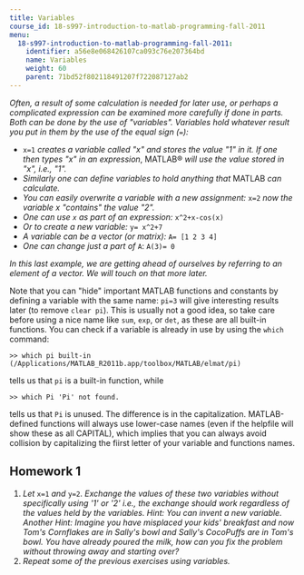 ```yaml
---
title: Variables
course_id: 18-s997-introduction-to-matlab-programming-fall-2011
menu:
  18-s997-introduction-to-matlab-programming-fall-2011:
    identifier: a56e8e068426107ca093c76e207364bd
    name: Variables
    weight: 60
    parent: 71bd52f802118491207f722087127ab2
---
```

_Often, a result of some calculation is needed for later use, or perhaps a complicated expression can be examined more carefully if done in parts. Both can be done by the use of "variables". Variables hold whatever result you put in them by the use of the equal sign (`=`):_

*   `x=1` _creates a variable called "x" and stores the value "1" in it. If one then types "x" in an expression_, MATLAB® _will use the value stored in "x", i.e., "1"._
*   _Similarly one can define variables to hold anything that_ MATLAB _can calculate._
*   _You can easily overwrite a variable with a new assignment:_ `x=2` _now the variable x "contains" the value "2"._
*   _One can use `x` as part of an expression:_ `x^2+x-cos(x)`
*   _Or to create a new variable:_ `y= x^2+7`
*   _A variable can be a vector (or matrix):_ `A= [1 2 3 4]`
*   _One can change just a part of_ `A`: `A(3)= 0`

_In this last example, we are getting ahead of ourselves by referring to an element of a vector. We will touch on that more later._

Note that you can "hide" important MATLAB functions and constants by defining a variable with the same name: `pi=3` will give interesting results later (to remove `clear pi`). This is usually not a good idea, so take care before using a nice name like `sum`, `exp`, or `det`, as these are all built-in functions. You can check if a variable is already in use by using the `which` command:

    >> which pi built-in (/Applications/MATLAB_R2011b.app/toolbox/MATLAB/elmat/pi)

tells us that `pi` is a built-in function, while

    >> which Pi 'Pi' not found.

tells us that `Pi` is unused. The difference is in the capitalization. MATLAB-defined functions will always use lower-case names (even if the helpfile will show these as all CAPITAL), which implies that you can always avoid collision by capitalizing the fiirst letter of your variable and functions names.

Homework 1
----------

1.  _Let_ `x=1` _and_ `y=2`. _Exchange the values of these two variables without specif­ically using '1' or '2' i.e., the exchange should work regardless of the values held by the variables. Hint: You can invent a new variable. Another Hint: Imagine you have misplaced your kids' breakfast and now Tom's Cornflakes are in Sally's bowl and Sally's CocoPuffs are in Tom's bowl. You have already poured the milk, how can you fix the problem without throwing away and starting over?_
2.  _Repeat some of the previous exercises using variables._